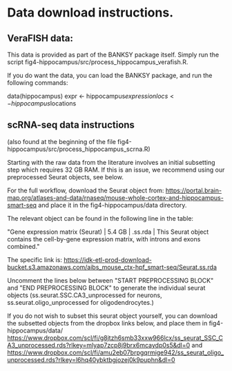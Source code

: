 # Data download instructions. 

## VeraFISH data: 
This data is provided as part of the BANKSY package itself. Simply run the script 
fig4-hippocampus/src/process_hippocampus_verafish.R. 

If you do want the data, you can load the BANKSY package, and run the following commands: 

data(hippocampus)
expr <- hippocampus$expression
locs <- hippocampus$locations



## scRNA-seq data instructions 
(also found at the beginning of the file fig4-hippocampus/src/process_hippocampus_scrna.R)

Starting with the raw data from the literature involves an initial subsetting step which requires 32 GB RAM. If this is an issue, we recommend using our preprocessed Seurat objects, see below. 

For the full workflow, download the Seurat object from: 
https://portal.brain-map.org/atlases-and-data/rnaseq/mouse-whole-cortex-and-hippocampus-smart-seq
and place it in the fig4-hippocampus/data directory. 

The relevant object can be found in the following line in the table: 

"Gene expression matrix (Seurat) |	5.4 GB | .ss.rda |	This Seurat object contains the cell-by-gene expression matrix, with introns and exons combined."

The specific link is: https://idk-etl-prod-download-bucket.s3.amazonaws.com/aibs_mouse_ctx-hpf_smart-seq/Seurat.ss.rda

Uncomment the lines below between "START PREPROCESSING BLOCK" and "END PREPROCESSING BLOCK" to generate the individual seurat objects (ss.seurat.SSC.CA3_unprocessed for neurons, ss.seurat.oligo_unprocessed for oligodendrocytes.)

If you do not wish to subset this seurat object yourself, you can download the subsetted objects from the dropbox links below, and place them in fig4-hippocampus/data/ 
https://www.dropbox.com/scl/fi/g8jtzh6smb33xxw966lcx/ss_seurat_SSC_CA3_unprocessed.rds?rlkey=mlyap7zcp8j9brx6mcaydp0s5&dl=0
and 
https://www.dropbox.com/scl/fi/amu2eb07brpgqrmige942/ss_seurat_oligo_unprocessed.rds?rlkey=l6hq40ybktbgjozej0k9puphn&dl=0

